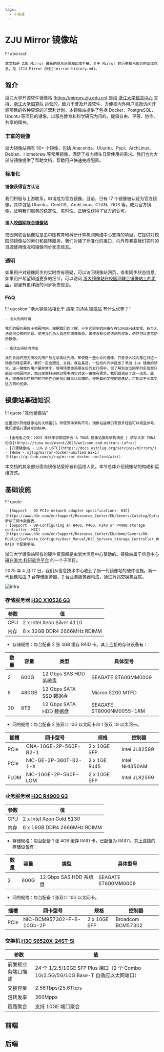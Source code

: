 ```yaml
---
tags:
  - 不完善
---
```


# ZJU Mirror 镜像站

!!! abstract

    本文档是 ZJU Mirror 最新的信息记录和运维手册。关于 Mirror 的历史和已废弃的运维信息，见 [ZJU Mirror 历史](mirror-history.md)。

## 简介

浙江大学开源软件镜像站 (<https://mirrors.zju.edu.cn>) 是由 [浙江大学信息中心](https://zuits.zju.edu.cn/) 支持、[浙江大学超算队](https://www.zjusct.io/) 运营的，致力于普及开源软件、方便校内外用户高效访问开源项目的各种资源的非营利计划。本镜像站提供了包括 Docker、PostgreSQL、Ubuntu 等项目的镜像，以服务教育和科学研究为目的，提倡自由、平等、协作、共享的精神。

### 丰富的镜像

浙大镜像站拥有 50+ 个镜像，包括 Anaconda、Ubuntu、Pypi、ArchLinux、Debian、Homebrew 等常用镜像，满足了校内师生日常使用的需求。我们也为大部分镜像提供了帮助文档，帮助用户快速完成配置。

### 标准化

#### 镜像获得官方认证

我们积极与上游联系，申请成为官方镜像。目前，已有 17 个镜像被认证为官方镜像，其中包括 Ubuntu、CentOS、ArchLinux、CTAN、ROS 等。成为官方镜像，证明我们服务的稳定性、实时性、正确性获得了官方的认可。

#### 接入[校园网联合镜像站](https://mirrors.cernet.edu.cn/)

校园网联合镜像站是由中国教育和科研计算机网网络中心支持的项目，它提供对校园网镜像站的索引和跳转服务。我们对接了标准化的接口，向外界暴露我们实时的资源使用情况和镜像同步状态信息。

### 透明

如果用户对镜像同步的实时性有质疑，可以访问镜像站网页，查看同步状态信息。如果用户希望知道更多的细节，可以访问 [浙大镜像站在校园网联合镜像站上的页面](https://mirrors.cernet.edu.cn/site/ZJU)，那里有更详细的同步状态信息。

### FAQ

!!! question "浙大镜像站相比于 [清华 TUNA 镜像站](https://mirrors.tuna.tsinghua.com/) 有什么优势？"

    - 浙大内网环境

    我们的服务器位于校园内网。根据我们的了解，不少实验室的网络存在公网访问速度慢、甚至无法访问公网的问题。使用我们浙大自己的镜像服务，即使没有公网访问的权限，依然可以正常使用镜像。

    - 高优支持校内师生

    我们会始终把支持校内用户放在最高优先级。即使是一些小众的镜像，只要浙大校内存在对这一镜像的稳定需求，我们一定会跟进、支持。就在最近，一位校内同学提出了添加 ius 镜像的请求。这一镜像的用户量非常小，使用场景也局限在旧的发行版中。但了解到这位同学的实验室只能访问校园内网，而且在做科研的过程中确实对这一镜像有需求，我们就满足了这一请求。此外，镜像服务在校内的可用性也是我们最高优保障的。使用其他学校的镜像站，可能就不会享受这方面的优势。

## 镜像站基础知识

!!! quote "其他镜像站"

    这里提供其他镜像站的文档指引。即使具体架构不同，镜像站运维仍有很多经验可以相互参考，我们提倡开源共享的精神。

    - [金枪鱼之夜：2023 年秋季学期迎新会 & TUNA 镜像站服务架构演进 | 清华大学 TUNA 协会](https://tuna.moe/event/2023/welcome-and-mirrors-infra/)
    - [开源镜像站 - LUG @ USTC](https://docs.ustclug.org/services/mirrors/)
    - [Home · sjtug/mirror-docker-unified Wiki](https://github.com/sjtug/mirror-docker-unified/wiki)

本文档的其余部分面向镜像站爱好者和运维人员。本节总体介绍镜像站的构成和运维方式。

## 基础设施

!!! quote

    - [Support - 02-PCIe network adapter specifications- H3C](https://www.h3c.com/en/Support/Resource_Center/EN/Severs/Catalog/Optional_Parts/Network_Adapter/Technical_Documents/Product_Literature/Card_Datasheets/Network_Adapter_Datasheet/202206/1616867_294551_0.htm)：新华三网卡数据表。
    - [Support - 08-Configuring an H460, P460, P240 or P4408 storage controller- H3C](https://www.h3c.com/en/Support/Resource_Center/EN/Home/Severs/00-Public/Software_Configure/User_Manual/H3C_Servers_Storage_Controller_UG/202207/1655190_294551_0.htm)：RAID 卡配置手册。

浙江大学镜像站所有的硬件资源都是由浙大信息中心赞助的。镜像站属于信息中心 [研在浙大·科研软件平台](https://soft.zju.edu.cn/) 的一个子项目。

2025 年 4 月 17 日，我们从信息技术中心收到了新一代镜像站的硬件设施。新一代镜像站由 3 台存储服务器、2 台业务服务器构成，通过万兆交换机互联。

![infra](mirror.assets/infra.drawio)

### 存储服务器 [H3C X10536 G3](https://www.h3c.com/cn/Service/Document_Software/Document_Center/Storage/Catalog/Massive_Scale_Out/H3C_UniStor_X10000_G3/)

| 参数 | 值 |
| --- | --- |
| CPU | 2 x Intel Xeon Silver 4110 |
| 内存 | 8 x 32GB DDR4 2666MHz RDIMM |

- 存储规格：每台配备 2 张 4GB 缓存 RAID 卡。其上连接的存储设备有：

| 数量 | 容量 | 类型 | 具体型号 |
| --- | --- | --- | --- |
| 2 | 600G | 12 Gbps SAS HDD 系统盘 | SEAGATE ST600MM0009 |
| 6 | 480GB | 12 Gbps SATA SSD 数据盘 | Micron 5200 MTFD |
| 30 | 8TB | 12 Gbps SATA HDD 数据盘 | SEAGATE ST8000NM0055-1RM |

- 网络规格：每台配备 2 张双口 10G 以太网卡和 1 张双 1G 以太网卡。

| 插槽 | 网卡型号 | 规格 | 控制器 |
| --- | --- | --- | --- |
| PCIe | CNA-10GE-2P-560F-B2-1 | 2 x 10GE SFP | Intel JL82599 |
| PCIe | NIC-GE-2P-360T-B2-1-X | 2 x 1GE RJ45 | Intel NHI350AM |
| FLOM | NIC-10GE-2P-560F-LOM | 2 x 10GE SFP | Intel JL82599 |

### 业务服务器 [H3C R4900 G3](https://www.h3c.com/cn/Service/Document_Software/Document_Center/Server/Catalog/Rack_server/H3C_UniServer_R4900_G3/)

| 参数 | 值 |
| --- | --- |
| CPU | 2 x Intel Xeon Gold 6130 |
| 内存 | 6 x 16GB DDR4 2666MHz RDIMM |

- 存储规格：每台配备 1 张 4GB 缓存 RAID 卡，已配置为 RAID1。其上连接的存储设备有：

| 数量 | 容量 | 类型 | 具体型号 |
| --- | --- | --- | --- |
| 2 | 600G | 12 Gbps SAS HDD 系统盘 | SEAGATE ST600MM0009 |

- 网络规格：每台配备 1 张双口 10G 以太网卡。

| 插槽 | 网卡型号 | 规格 | 控制器 |
| --- | --- | --- | --- |
| PCIe | NIC-BCM957302-F-B-10Gb-2P | 2 x 10GE SFP | Broadcom BCM57302 |

### 交换机 [H3C S6520X-24ST-SI](https://www.h3c.com/cn/Products_And_Solution/InterConnect/Products/Switches/Products/Park_Switches/Aggregation_Switch/S6500/S6520X-SI/)

| 参数 | 值 |
| --- | --- |
| 前面板业务端口描述 | 24 个 1/2.5/10GE SFP Plus 端口（2 个 Combo 1G/2.5G/5G/10G Base-T 自适应以太网端口） |
| 交换容量 | 2.56Tbps/25.6Tbps |
| 包转发率 | 360Mpps |
| 链路聚合 | 支持 10GE 端口聚合 |

## 前端

## 后端


